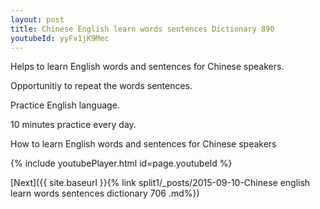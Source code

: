 ```yaml
---
layout: post
title: Chinese English learn words sentences Dictionary 890 
youtubeId: yyFv1jK9Mec
---
```

 
 
Helps to learn English words and sentences for Chinese speakers.

Opportunitiy to repeat the words sentences. 

Practice English language. 
 
10 minutes practice every day. 
 
How to learn English words and sentences for Chinese speakers 
 
{% include youtubePlayer.html id=page.youtubeId %}
 
 
[Next]({{ site.baseurl }}{% link  split1/_posts/2015-09-10-Chinese english learn words sentences dictionary 706 .md%})
 
